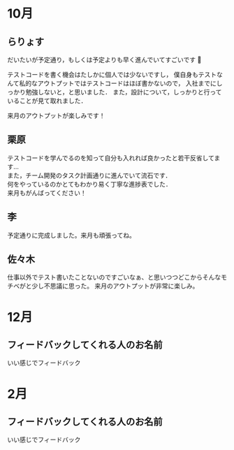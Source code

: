 # 10月

## らりょす

だいたいが予定通り，もしくは予定よりも早く進んでいてすごいです :clap:

テストコードを書く機会はたしかに個人では少ないですし，
僕自身もテストなんて私的なアウトプットではテストコードはほぼ書かないので，
入社までにしっかり勉強しないと，と思いました．
また，設計について，しっかりと行っていることが見て取れました．

来月のアウトプットが楽しみです！

## 栗原

テストコードを学んでるのを知って自分も入れれば良かったと若干反省してます…  
また，チーム開発のタスク計画通りに進んでいて流石です．  
何をやっているのかとてもわかり易く丁寧な進捗表でした．  
来月もがんばってください！

## 李
予定通りに完成しました。来月も頑張ってね。

## 佐々木

仕事以外でテスト書いたことないのですごいなぁ、と思いつつどこからそんなモチベがと少し不思議に思った。
来月のアウトプットが非常に楽しみ。

# 12月

## フィードバックしてくれる人のお名前

いい感じでフィードバック

# 2月

## フィードバックしてくれる人のお名前

いい感じでフィードバック
